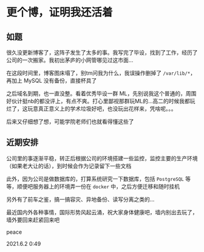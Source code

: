 # 更个博，证明我还活着


## 如题

很久没更新博客了，这阵子发生了太多的事。我写完了毕设，找到了工作，经历了公司的一次搬家。我初出茅庐的小网管哪见过这市面...

在这段时间里，博客图床塌了，别tm问我为什么，我误操作删掉了 `/var/lib/*`，再加上 MySQL 没有备份，直接杯具了

之后域名到期，也一直没整。看着优秀毕设一群 ML，先别说我这个普通的，周围好伙计挺nb的都没评上，有点不爽。打心里鄙视那群玩ML的...高二的时候我都玩烂了，这玩意真正意义上的学术垃圾好吧，也没玩出花样来，凭啥呢。。。

后来又仔细想了想，可能学院老师们也就看得懂这些了

## 近期安排

公司里的事逐渐平稳，转正后根据公司的环境搭建一些监控，监控主要的生产环境（如果老大让的话），到时候会作为记录留下一些文档

此外，因为公司是做数据库的，打算系统研究一下数据库，包括 `PostgreSQL` 等等，顺便吧服务器上的环境弄一份在 `docker` 中，之后方便迁移和随时挂机

另外有了前车之鉴，搞一搞容灾、异地备份、读写分离之类的...

最近国内外各种事情，国际形势风起云涌，祝大家身体健康吧，墙内别出去玩了，墙外要回来赶紧回来吧

peace

2021.6.2 0:49
